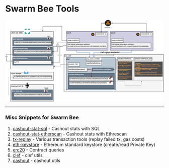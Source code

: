# Swarm Bee Tools


<img src="doc/Bee-Architecture-clef.png" width="850">

---

### Misc Snippets for Swarm Bee

1. [cashout-stat-sql](cashout-stat-sql) - Cashout stats with SQL
2. [cashout-stat-etherscan](cashout-stat-etherscan) - Cashout stats with Ethrescan
3. [tx-replay](tx-replay) - Various transaction tools (replay failed tx, gas costs)
4. [eth-keystore](eth-keystore) - Ethereum standard keystore (create/read Private Key)
5. [erc20](erc20) - Contract queries
6. [clef](clef) - clef utils
7. [cashout](cashout) - cashout utils